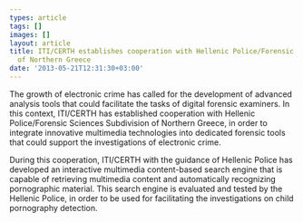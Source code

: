 ```yaml
---
types: article
tags: []
images: []
layout: article
title: ITI/CERTH establishes cooperation with Hellenic Police/Forensic Sciences Subdivision
  of Northern Greece
date: '2013-05-21T12:31:30+03:00'
---
```

<p>The growth of electronic crime has called for the development of advanced analysis tools that could facilitate the tasks of digital forensic examiners. In this context, ITI/CERTH has established cooperation with Hellenic Police/Forensic Sciences Subdivision of Northern Greece, in order to integrate innovative multimedia technologies into dedicated forensic tools that could support the investigations of electronic crime.</p><p>During this cooperation, ITI/CERTH with the guidance of Hellenic Police has developed an interactive multimedia content-based search engine that is capable of retrieving multimedia content and automatically recognizing pornographic material. This search engine is evaluated and tested by the Hellenic Police, in order to be used for facilitating the investigations on child pornography detection.</p>
